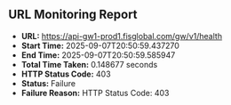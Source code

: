 ## URL Monitoring Report

- **URL:** https://api-gw1-prod1.fisglobal.com/gw/v1/health
- **Start Time:** 2025-09-07T20:50:59.437270
- **End Time:** 2025-09-07T20:50:59.585947
- **Total Time Taken:** 0.148677 seconds
- **HTTP Status Code:** 403
- **Status:** Failure
- **Failure Reason:** HTTP Status Code: 403
